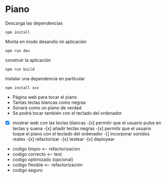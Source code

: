 # Piano

Descarga las dependencias

```
npm install
```

Monta en modo desarollo mi aplicación

```
npm run dev
```

construir la aplicación

```
npm run build
```

Instalar una dependencia en particular

```
npm install xxx
```

- Página web para tocar el piano
- Tantas teclas blancas como negras
- Sonará como un piano de verdad
- Se podrá tocar también con el teclado del ordenador

-[x] mostrar web con las teclas blancas -[x] permitir que el usuario pulse en teclas y suena -[x] añadir teclas negras -[x] permitir que el usuario toque el piano con el teclado del ordenador
-[] incorporar sonidos reales -[x] refactorizar -[x] testear -[x] deployear

- codigo limpio <-- refactorizacion
- codigo correcto <-- test
- codigo optimizado (opcional)
- codigo flexible <-- refactorización
- codigo seguro
